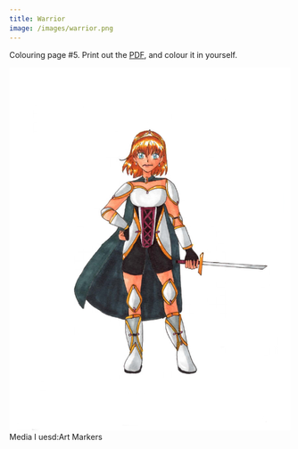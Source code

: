 ```yaml
---
title: Warrior
image: /images/warrior.png
---
```

Colouring page #5. Print out the [PDF], and colour it in yourself.

![png]
Media I uesd:Art Markers

[png]: /images/warrior.png
[PDF]: /images/warrior.pdf
